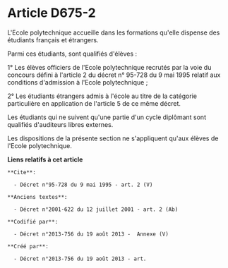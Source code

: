 # Article D675-2

L'Ecole polytechnique accueille dans les formations qu'elle dispense des étudiants français et étrangers.

Parmi ces étudiants, sont qualifiés d'élèves :

1° Les élèves officiers de l'Ecole polytechnique recrutés par la voie du concours défini à l'article 2 du décret n° 95-728 du
9 mai 1995 relatif aux conditions d'admission à l'Ecole polytechnique ;

2° Les étudiants étrangers admis à l'école au titre de la catégorie particulière en application de l'article 5 de ce même
décret.

Les étudiants qui ne suivent qu'une partie d'un cycle diplômant sont qualifiés d'auditeurs libres externes.

Les dispositions de la présente section ne s'appliquent qu'aux élèves de l'Ecole polytechnique.

**Liens relatifs à cet article**

	**Cite**:

	  - Décret n°95-728 du 9 mai 1995 - art. 2 (V)

	**Anciens textes**:

	  - Décret n°2001-622 du 12 juillet 2001 - art. 2 (Ab)

	**Codifié par**:

	  - Décret n°2013-756 du 19 août 2013 -  Annexe (V)

	**Créé par**:

	  - Décret n°2013-756 du 19 août 2013 - art.
